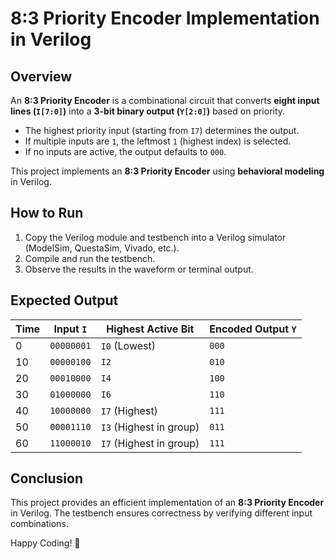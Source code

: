 # 8:3 Priority Encoder Implementation in Verilog

## Overview
An **8:3 Priority Encoder** is a combinational circuit that converts **eight input lines (`I[7:0]`)** into a **3-bit binary output (`Y[2:0]`)** based on priority.
- The highest priority input (starting from `I7`) determines the output.
- If multiple inputs are `1`, the leftmost `1` (highest index) is selected.
- If no inputs are active, the output defaults to `000`.

This project implements an **8:3 Priority Encoder** using **behavioral modeling** in Verilog.

## How to Run
1. Copy the Verilog module and testbench into a Verilog simulator (ModelSim, QuestaSim, Vivado, etc.).
2. Compile and run the testbench.
3. Observe the results in the waveform or terminal output.

## Expected Output

| Time | Input `I`        | Highest Active Bit | Encoded Output `Y` |
|------|----------------|--------------------|--------------------|
| 0    | `00000001`    | `I0` (Lowest)      | `000`             |
| 10   | `00000100`    | `I2`               | `010`             |
| 20   | `00010000`    | `I4`               | `100`             |
| 30   | `01000000`    | `I6`               | `110`             |
| 40   | `10000000`    | `I7` (Highest)     | `111`             |
| 50   | `00001110`    | `I3` (Highest in group) | `011`        |
| 60   | `11000010`    | `I7` (Highest in group) | `111`        |

## Conclusion
This project provides an efficient implementation of an **8:3 Priority Encoder** in Verilog. The testbench ensures correctness by verifying different input combinations.

Happy Coding! 🚀


